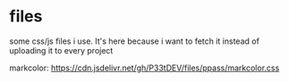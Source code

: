 # files
some css/js files i use. It's here because i want to fetch it instead of uploading it to every project



markcolor:
https://cdn.jsdelivr.net/gh/P33tDEV/files/ppass/markcolor.css

